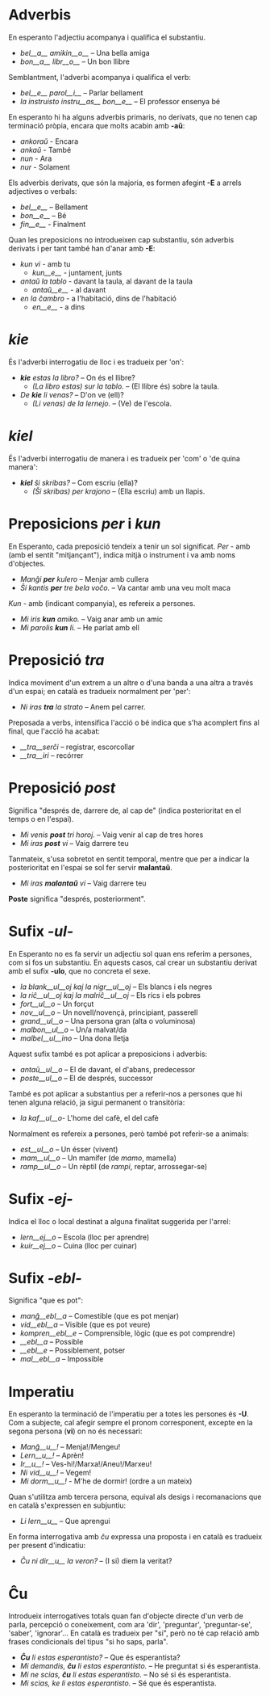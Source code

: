 # Adverbis

En esperanto l'adjectiu acompanya i qualifica el substantiu.
- *bel__a__ amikin__o__* – Una bella amiga
- *bon__a__ libr__o__* – Un bon llibre

Semblantment, l'adverbi acompanya i qualifica el verb:
- *bel__e__ parol__i__* – Parlar bellament
- *la instruisto instru__as__ bon__e__* – El professor ensenya bé

En esperanto hi ha alguns adverbis primaris, no derivats, que no tenen cap terminació pròpia, encara que molts acabin amb __-aŭ__:

- *ankoraŭ* - Encara
- *ankaŭ* - També
- *nun* - Ara
- *nur* - Solament

Els adverbis derivats, que són la majoria, es formen afegint __-E__ a arrels adjectives o verbals:

- *bel__e__*   – Bellament
- *bon__e__*   – Bé
- *fin__e__*   - Finalment

Quan les preposicions no introdueixen cap substantiu, són adverbis derivats i per tant també han d'anar amb __-E__:

- *kun vi* - amb tu
  - *kun__e__* - juntament, junts
- *antaŭ la tablo* - davant la taula, al davant de la taula
  - *antaŭ__e__* - al davant
- *en la ĉambro* - a l'habitació, dins de l'habitació
  - *en__e__* - a dins

# *kie*
És l'adverbi interrogatiu de lloc i es tradueix per 'on':

- *__kie__ estas la libro?*  – On és el llibre?
  - *(La libro estas) sur la tablo.* – (El llibre és) sobre la taula.
- *De __kie__ li venas?*  – D'on ve (ell)?
  - *(Li venas) de la lernejo.*  – (Ve) de l'escola.

# *kiel*
És l'adverbi interrogatiu de manera i es tradueix per 'com' o 'de quina manera':

- *__kiel__ ŝi skribas?*  – Com escriu (ella)?
  - *(Ŝi skribas) per krajono*  – (Ella escriu) amb un llapis.
  
# Preposicions *per* i *kun*

En Esperanto, cada preposició tendeix a tenir un sol significat.
*Per* - amb (amb el sentit "mitjançant"),  indica mitjà o instrument i va amb noms d'objectes.
- *Manĝi __per__ kulero*             – Menjar amb cullera
- *Ŝi kantis __per__ tre bela voĉo.* – Va cantar amb una veu molt maca
 
*Kun* - amb (indicant companyia), es refereix a persones.
- *Mi iris __kun__ amiko.*    	  – Vaig anar amb un amic
- *Mi parolis __kun__ li.*       – He parlat amb ell

# Preposició *tra*

Indica moviment d'un extrem a un altre o d'una banda a una altra a través d'un espai; en català es tradueix normalment per 'per':
- *Ni iras __tra__ la strato* – Anem pel carrer.

Preposada a verbs, intensifica l'acció o bé indica que s'ha acomplert fins al final, que l'acció ha acabat:
- *__tra__serĉi* – registrar, escorcollar
- *__tra__iri* – recórrer

# Preposició *post*

Significa "després de, darrere de, al cap de" (indica posterioritat en el temps o en l'espai).

- *Mi venis __post__ tri horoj.*   – Vaig venir al cap de tres hores
- *Mi iras __post__ vi*            – Vaig darrere teu

Tanmateix, s'usa sobretot en sentit temporal, mentre que per a indicar la posterioritat en l'espai se sol fer servir  __malantaŭ__.

- *Mi iras __malantaŭ__ vi* – Vaig darrere teu

__Poste__ significa "després, posteriorment".
 
# Sufix *-ul-*

En Esperanto no es fa servir un adjectiu sol quan ens referim a persones, com si fos un substantiu. En aquests casos, cal crear un substantiu derivat amb el sufix __-ulo__, que no concreta el sexe.

- *la blank__ul__oj kaj la nigr__ul__oj* – Els blancs i els negres
- *la riĉ__ul__oj kaj la malriĉ__ul__oj* – Els rics i els pobres
- *fort__ul__o* – Un forçut
- *nov__ul__o* – Un novell/novençà, principiant, passerell
- *grand__ul__o*	– Una persona gran (alta o voluminosa)
- *malbon__ul__o*	– Un/a malvat/da
- *malbel__ul__ino*	– Una dona lletja

Aquest sufix també es pot aplicar a preposicions i adverbis:

- *antaŭ__ul__o* – El de davant, el d'abans, predecessor
- *poste__ul__o* – El de després, successor

També es pot aplicar a substantius per a referir-nos a persones que hi tenen alguna relació, ja sigui permanent o transitòria:

- *la kaf__ul__o*- L'home del cafè, el del cafè

Normalment es refereix a persones, però també pot referir-se a animals:

- *est__ul__o* – Un ésser (vivent)
- *mam__ul__o* – Un mamífer (de *mamo*, mamella)
- *ramp__ul__o* – Un rèptil (de *rampi*, reptar, arrossegar-se)

# Sufix *-ej-*

Indica el lloc o local destinat a alguna finalitat suggerida per l'arrel:

- *lern__ej__o*  – Escola (lloc per aprendre)
- *kuir__ej__o*  – Cuina (lloc per cuinar)

# Sufix *-ebl-*

Significa "que es pot":

- *manĝ__ebl__a*    – Comestible (que es pot menjar)
- *vid__ebl__a*     – Visible (que es pot veure)
- *kompren__ebl__e* – Comprensible, lògic (que es pot comprendre)
- *__ebl__a*        – Possible
- *__ebl__e*        – Possiblement, potser
- *mal__ebl__a*     – Impossible

# Imperatiu

En esperanto la terminació de l'imperatiu per a totes les persones és __-U__. Com a subjecte, cal afegir sempre el pronom corresponent, excepte en la segona persona (__vi__) on no és necessari:

- *Manĝ__u__!*   – Menja!/Mengeu!
- *Lern__u__!* – Aprèn!
- *Ir__u__!*     – Ves-hi!/Marxa!/Aneu!/Marxeu!
- *Ni vid__u__!* – Vegem!
- *Mi dorm__u__!* - M'he de dormir! (ordre a un mateix)

Quan s'utilitza amb tercera persona, equival als desigs i recomanacions que en català s'expressen en subjuntiu:

- *Li lern__u__* – Que aprengui

En forma interrogativa amb *ĉu* expressa una proposta i en català es tradueix per present d'indicatiu:

- *Ĉu ni dir__u__ la veron?* – (I si) diem la veritat?

# Ĉu

Introdueix interrogatives totals quan fan d'objecte directe d'un verb de parla, percepció o coneixement, com ara 'dir', 'preguntar', 'preguntar-se', 'saber', 'ignorar'... En català es tradueix per "si", però no té cap relació amb frases condicionals del tipus "si ho saps, parla".

- *__Ĉu__ li estas esperantisto?* – Que és esperantista?
- *Mi demandis, __ĉu__ li estas esperantisto.* – He preguntat si és esperantista.
- *Mi ne scias, __ĉu__ li estas esperantisto.* – No sé si és esperantista.
- *Mi scias, ke li estas esperantisto.* – Sé que és esperantista.
